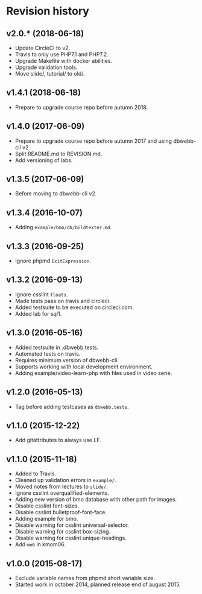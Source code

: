 Revision history
===================



v2.0.* (2018-06-18)
-------------------

* Update CircleCI to v2.
* Travis to only use PHP7.1 and PHP7.2.
* Upgrade Makefile with docker abilities.
* Upgrade validation tools.
* Move slide/, tutorial/ to old/.



v1.4.1 (2018-06-18)
-------------------

* Prepare to upgrade course repo before autumn 2018.



v1.4.0 (2017-06-09)
-------------------

* Prepare to upgrade course repo before autumn 2017 and using dbwebb-cli v2.
* Split README.md to REVISION.md.
* Add versioning of labs.



v1.3.5 (2017-06-09)
-------------------

* Before moving to dbwebb-cli v2.



v1.3.4 (2016-10-07)
-------------------

* Adding `example/bmo/db/bildtexter.md`.



v1.3.3 (2016-09-25)
-------------------

* Ignore phpmd `ExitExpression`.



v1.3.2 (2016-09-13)
-------------------

* Ignore csslint `floats`.
* Made tests pass on travis and circleci.
* Added testsuite to be executed on circleci.com.
* Added lab for sql1.



v1.3.0 (2016-05-16)
-------------------

* Added testsuite in .dbwebb.tests.
* Automated tests on travis.
* Requires minimum version of dbwebb-cli.
* Supports working with local development environment.
* Adding example/video-learn-php with files used in video serie.



v1.2.0 (2016-05-13)
-------------------

* Tag before adding testcases as `dbwebb.tests`.


v1.1.0 (2015-12-22)
-------------------

* Add gitattributes to always use LF.


v1.1.0 (2015-11-18)
-------------------

* Added to Travis.
* Cleaned up validation errors in `example/`.
* Moved notes from lectures to `slide/`.
* Ignore csslint overqualified-elements.
* Adding new version of bmo database with other path for images.
* Disable csslint font-sizes.
* Disable csslint bulletproof-font-face.
* Adding example for bmo.
* Disable warning for csslint universal-selector.
* Disable warning for csslint box-sizing.
* Disable warning for csslint unique-headings.
* Add `me6` in kmom06.


v1.0.0 (2015-08-17)
-------------------

* Exclude variable names from phpmd short variable size.
* Started work in october 2014, planned release end of august 2015.
